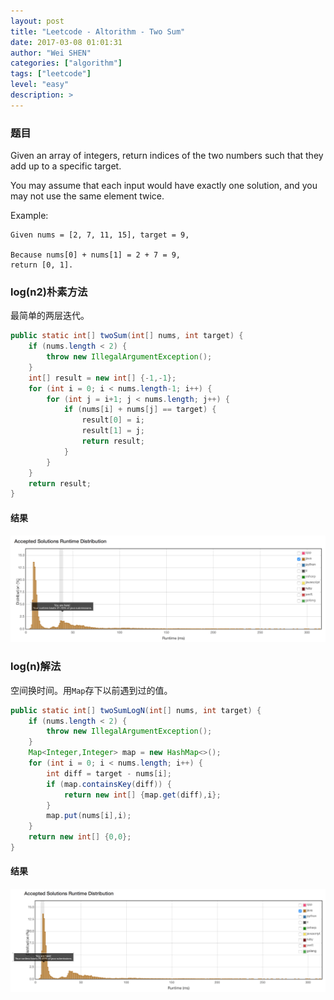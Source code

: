 ```yaml
---
layout: post
title: "Leetcode - Altorithm - Two Sum"
date: 2017-03-08 01:01:31
author: "Wei SHEN"
categories: ["algorithm"]
tags: ["leetcode"]
level: "easy" 
description: >
---
```


### 题目
Given an array of integers, return indices of the two numbers such that they add up to a specific target.

You may assume that each input would have exactly one solution, and you may not use the same element twice.

Example:
```
Given nums = [2, 7, 11, 15], target = 9,

Because nums[0] + nums[1] = 2 + 7 = 9,
return [0, 1].
```

### log(n2)朴素方法
最简单的两层迭代。
```java
public static int[] twoSum(int[] nums, int target) {
    if (nums.length < 2) {
        throw new IllegalArgumentException();
    }
    int[] result = new int[] {-1,-1};
    for (int i = 0; i < nums.length-1; i++) {
        for (int j = i+1; j < nums.length; j++) {
            if (nums[i] + nums[j] == target) {
                result[0] = i;
                result[1] = j;
                return result;
            }
        }
    }
    return result;
}
```

#### 结果
![two-sum-1](/images/leetcode/two-sum-1.png)

### log(n)解法
空间换时间。用`Map`存下以前遇到过的值。

```java
public static int[] twoSumLogN(int[] nums, int target) {
    if (nums.length < 2) {
        throw new IllegalArgumentException();
    }
    Map<Integer,Integer> map = new HashMap<>();
    for (int i = 0; i < nums.length; i++) {
        int diff = target - nums[i];
        if (map.containsKey(diff)) {
            return new int[] {map.get(diff),i};
        }
        map.put(nums[i],i);
    }
    return new int[] {0,0};
}
```

#### 结果
![two-sum-2](/images/leetcode/two-sum-2.png)
